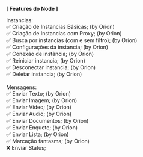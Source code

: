 **[ Features do Node ]**

Instancias: <br>
✅ Criação de Instancias Básicas; (by Orion)<br>
✅ Criação de Instancias com Proxy; (by Orion)<br>
✅ Busca por instancias (com e sem filtro); (by Orion)<br>
✅ Configurações da instancia; (by Orion)<br>
✅ Conexão de instância; (by Orion)<br>
✅ Reiniciar instancia; (by Orion)<br>
✅ Desconectar instancia; (by Orion)<br>
✅ Deletar instancia; (by Orion)<br>
<br>
Mensagens:<br>
✅ Enviar Texto; (by Orion) <br>
✅ Enviar Imagem; (by Orion) <br>
✅ Enviar Video; (by Orion) <br>
✅ Enviar Audio; (by Orion) <br>
✅ Enviar Documentos; (by Orion) <br>
✅ Enviar Enquete; (by Orion)<br>
✅ Enviar Lista; (by Orion)<br>
✅ Marcação fantasma; (by Orion) <br>
❌ Enviar Status;<br>


